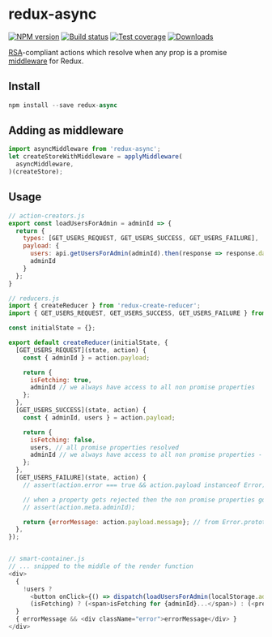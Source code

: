 redux-async
=============

[![NPM version][npm-image]][npm-url]
[![Build status][travis-image]][travis-url]
[![Test coverage][coveralls-image]][coveralls-url]
[![Downloads][downloads-image]][downloads-url]

[RSA](https://github.com/kolodny/redux-standard-action)-compliant actions which resolve when any prop is a promise [middleware](https://github.com/gaearon/redux/blob/master/docs/middleware.md) for Redux.


## Install

```js
npm install --save redux-async
```

## Adding as middleware

```js
import asyncMiddleware from 'redux-async';
let createStoreWithMiddleware = applyMiddleware(
  asyncMiddleware,
)(createStore);
```

## Usage

```js
// action-creators.js
export const loadUsersForAdmin = adminId => {
  return {
    types: [GET_USERS_REQUEST, GET_USERS_SUCCESS, GET_USERS_FAILURE],
    payload: {
      users: api.getUsersForAdmin(adminId).then(response => response.data.users),
      adminId
    }
  };
}

// reducers.js
import { createReducer } from 'redux-create-reducer';
import { GET_USERS_REQUEST, GET_USERS_SUCCESS, GET_USERS_FAILURE } from '../constants/actions';

const initialState = {};

export default createReducer(initialState, {
  [GET_USERS_REQUEST](state, action) {
    const { adminId } = action.payload;

    return {
      isFetching: true,
      adminId // we always have access to all non promise properties
    };
  },
  [GET_USERS_SUCCESS](state, action) {
    const { adminId, users } = action.payload;

    return {
      isFetching: false,
      users, // all promise properties resolved
      adminId // we always have access to all non promise properties - same as above
    };
  },
  [GET_USERS_FAILURE](state, action) {
    // assert(action.error === true && action.payload instanceof Error);

    // when a property gets rejected then the non promise properties go in the meta object
    // assert(action.meta.adminId);

    return {errorMessage: action.payload.message}; // from Error.prototype.message
  },
});


// smart-container.js
// ... snipped to the middle of the render function
<div>
  {
    !users ?
      <button onClick={() => dispatch(loadUsersForAdmin(localStorage.adminId))}>Load Users</button> :
      (isFetching) ? (<span>isFetching for {adminId}...</span>) : (<pre>{JSON.stringify(users, null, 2)}</pre>)
  }
  { errorMessage && <div className="error">errorMessage</div> }
</div>
```


[npm-image]: https://img.shields.io/npm/v/redux-async.svg?style=flat-square
[npm-url]: https://npmjs.org/package/redux-async
[travis-image]: https://img.shields.io/travis/kolodny/redux-async.svg?style=flat-square
[travis-url]: https://travis-ci.org/kolodny/redux-async
[coveralls-image]: https://img.shields.io/coveralls/kolodny/redux-async.svg?style=flat-square
[coveralls-url]: https://coveralls.io/r/kolodny/redux-async
[downloads-image]: http://img.shields.io/npm/dm/redux-async.svg?style=flat-square
[downloads-url]: https://npmjs.org/package/redux-async
